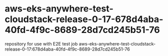 # aws-eks-anywhere-test-cloudstack-release-0-17-678d4aba-40fd-4f9c-8689-28d7cd245b51-76
repository for use with E2E test job aws-eks-anywhere-test-cloudstack-release-0-17:678d4aba-40fd-4f9c-8689-28d7cd245b51-76
